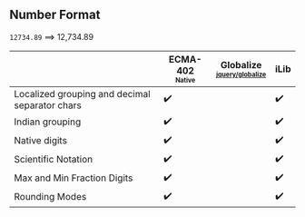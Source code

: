 ## Number Format

`12734.89` ⟹ 12,734.89

| | ECMA-402<br><sub><sup>Native</sup></sub> | Globalize<br><sub><sup>[jquery/globalize][]</sup></sub> | iLib |
| --- | --- | --- | --- |
| Localized grouping and decimal separator chars | :heavy_check_mark: | | :heavy_check_mark: |
| Indian grouping | :heavy_check_mark: | | :heavy_check_mark: |
| Native digits | :heavy_check_mark: | | :heavy_check_mark: |
| Scientific Notation | :heavy_check_mark: | | :heavy_check_mark: |
| Max and Min Fraction Digits | :heavy_check_mark: | | :heavy_check_mark: |
| Rounding Modes | :heavy_check_mark: | | :heavy_check_mark: |


[jquery/globalize]: https://github.com/jquery/globalize/
